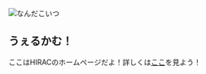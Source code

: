 ![なんだこいつ](https://hiracmc.github.io/hirac.github.io/img/home.png)

## うぇるかむ！

ここはHIRACのホームページだよ！詳しくは[ここ](https://hiracmc.github.io/hirac.github.io/)を見よう！
